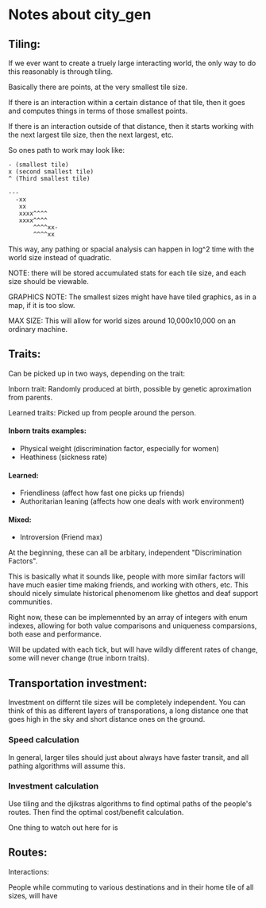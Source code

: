# Notes about city_gen

## Tiling:

If we ever want to create a truely large interacting world, the only way to do this reasonably is through tiling.

Basically there are points, at the very smallest tile size. 

If there is an interaction within a certain distance of that tile, then it goes and computes things in terms of those smallest points.

If there is an interaction outside of that distance, then it starts working with the next largest tile size, then the next largest, etc.

So ones path to work may look like:

    - (smallest tile)
    x (second smallest tile)
    ^ (Third smallest tile)
    
    ---
      -xx
       xx
       xxxx^^^^
       xxxx^^^^
           ^^^^xx-
           ^^^^xx
           
This way, any pathing or spacial analysis can happen in log^2 time with the world size instead of quadratic.

NOTE: there will be stored accumulated stats for each tile size, and each size should be viewable. 

GRAPHICS NOTE: The smallest sizes might have have tiled graphics, as in a map, if it is too slow.

MAX SIZE: This will allow for world sizes around 10,000x10,000 on an ordinary machine.



## Traits: 

Can be picked up in two ways, depending on the trait:

Inborn trait: Randomly produced at birth, possible by genetic aproximation from parents.

Learned traits: Picked up from people around the person.

#### Inborn traits examples:

* Physical weight (discrimination factor, especially for women)
* Heathiness (sickness rate)

#### Learned:

* Friendliness (affect how fast one picks up friends)
* Authoritarian leaning (affects how one deals with work environment)

#### Mixed:

* Introversion (Friend max)


At the beginning, these can all be arbitary, independent "Discrimination Factors".

This is basically what it sounds like, people with more similar factors will have much easier time making friends, and working with others, etc. 
This should nicely simulate historical phenomenom like ghettos and deaf support communities.


Right now, these can be implemennted by an array of integers with enum indexes, 
allowing for both value comparisons and uniqueness comparsions, both ease and performance.

Will be updated with each tick, but will have wildly different rates of change, some will never change (true inborn traits).



## Transportation investment:

Investment on differnt tile sizes will be completely independent. 
You can think of this as different layers of transporations, a long distance one that goes high in 
the sky and short distance ones on the ground. 

### Speed calculation



In general, larger tiles should just about always have
faster transit, and all pathing algorithms will assume this.

### Investment calculation 

Use tiling and the djikstras algorithms to find optimal paths of the people's routes.
Then find the optimal cost/benefit calculation.


One thing to watch out here for is 


## Routes:

Interactions:

People while commuting to various destinations and in their home tile of all sizes, will have
